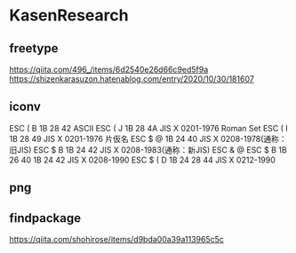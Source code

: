 # KasenResearch


## freetype
https://qiita.com/496_/items/6d2540e26d66c9ed5f9a
https://shizenkarasuzon.hatenablog.com/entry/2020/10/30/181607

## iconv
ESC ( B	1B 28 42	ASCII
ESC ( J	1B 28 4A	JIS X 0201-1976 Roman Set
ESC ( I	1B 28 49	JIS X 0201-1976 片仮名
ESC $ @	1B 24 40	JIS X 0208-1978(通称：旧JIS)
ESC $ B	1B 24 42	JIS X 0208-1983(通称：新JIS)
ESC & @ ESC $ B	1B 26 40 1B 24 42	JIS X 0208-1990
ESC $ ( D	1B 24 28 44	JIS X 0212-1990

## png


## findpackage
https://qiita.com/shohirose/items/d9bda00a39a113965c5c
